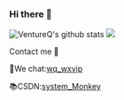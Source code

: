 ### Hi there 👋
![VentureQ's github stats](https://github-readme-stats.vercel.app/api?username=VentureQ&theme=radical) 
![](https://github-readme-stats.vercel.app/api/top-langs/?username=VentureQ&layout=compact&theme=radical)

Contact me 📱

🔌We chat:[wq_wxvip](https://github.com/VentureQ/VentureQ/blob/main/pic/wechat.png)

📚CSDN:[system_Monkey](https://blog.csdn.net/qq_37283570)

<!--
**VentureQ/VentureQ** is a ✨ _special_ ✨ repository because its `README.md` (this file) appears on your GitHub profile.

Here are some ideas to get you started:

- 🔭 I’m currently working on ...
- 🌱 I’m currently learning ...
- 👯 I’m looking to collaborate on ...
- 🤔 I’m looking for help with ...
- 💬 Ask me about ...
- 📫 How to reach me: ...
- 😄 Pronouns: ...
- ⚡ Fun fact: ...
-->

